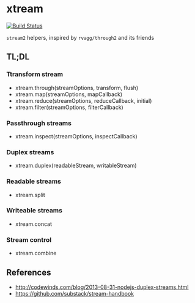 # xtream

[![Build Status](https://travis-ci.org/RobinQu/xtream.svg?branch=master)](https://travis-ci.org/RobinQu/xtream.js)


`stream2` helpers, inspired by `rvagg/through2` and its friends

## TL;DL

### Ttransform stream

* xtream.through(streamOptions, transform, flush)
* xtream.map(streamOptions, mapCallback)
* xtream.reduce(streamOptions, reduceCallback, initial)
* xtream.filter(streamOptions, filterCallback)

### Passthrough streams

* xtream.inspect(streamOptions, inspectCallback)

### Duplex streams

* xtream.duplex(readableStream, writableStream)

### Readable streams

* xtream.split

### Writeable streams

* xtream.concat

### Stream control

* xtream.combine


## References

* http://codewinds.com/blog/2013-08-31-nodejs-duplex-streams.html
* https://github.com/substack/stream-handbook